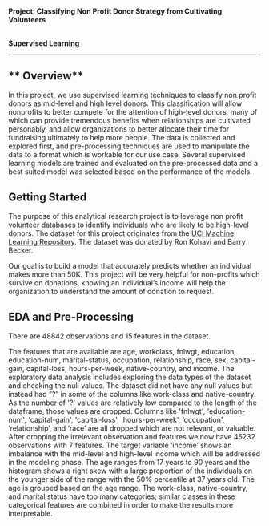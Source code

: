 <!-- Output copied to clipboard! -->

<!-----

Yay, no errors, warnings, or alerts!

Conversion time: 0.343 seconds.


Using this Markdown file:

1. Paste this output into your source file.
2. See the notes and action items below regarding this conversion run.
3. Check the rendered output (headings, lists, code blocks, tables) for proper
   formatting and use a linkchecker before you publish this page.

Conversion notes:

* Docs to Markdown version 1.0β34
* Sun Mar 26 2023 21:29:51 GMT-0700 (PDT)
* Source doc: ReadMe GitHub
----->



# 
**Project: Classifying Non Profit Donor Strategy from Cultivating Volunteers**


## 
**Supervised Learning**


---


## **   Overview**

In this project, we use supervised learning techniques to classify non profit donors as mid-level and high level donors. This classification will allow nonprofits to better compete for the attention of high-level donors, many of which can provide tremendous benefits when relationships are cultivated personably, and allow organizations to better allocate their time for fundraising ultimately to help more people. The data is collected and explored first, and pre-processing techniques are used to manipulate the data to a format which is workable for our use case. Several supervised learning models are trained and evaluated on the pre-processed data and a best suited model was selected based on the performance of the models.


## **Getting Started**

The purpose of this analytical research project is to leverage non profit volunteer databases to identify individuals who are likely to be high-level donors. The dataset for this project originates from the [UCI Machine Learning Repository](https://archive.ics.uci.edu/ml/datasets/Census+Income). The dataset was donated by Ron Kohavi and Barry Becker.

Our goal is to build a model that accurately predicts whether an individual makes more than 50K. This project will be very helpful for non-profits which survive on donations, knowing an individual’s income will help the organization to understand the amount of donation to request.


## **EDA and Pre-Processing**

There are 48842 observations and 15 features in the dataset. 

The features that are available are age, workclass, fnlwgt, education, education-num, marital-status, occupation, relationship, race, sex, capital-gain, capital-loss, hours-per-week, native-country, and income. The exploratory data analysis includes exploring the data types of the dataset and checking the null values. The dataset did not have any null values but instead had ”?” in some of the columns like work-class and native-country. As the number of '?' values are relatively low compared to the length of the dataframe, those values are dropped. Columns like 'fnlwgt', 'education-num', 'capital-gain', 'capital-loss', 'hours-per-week', ‘occupation', ’relationship’, and ‘race’ are all dropped which are not relevant, or valuable.  After dropping the irrelevant observation and features we now have 45232 observations with 7 features. The target variable ‘income’ shows an imbalance with the mid-level and high-level income which will be addressed in the modeling phase. The age ranges from 17 years to 90 years and the histogram shows a right skew with a large proportion of the individuals on the younger side of the range with the 50% percentile at 37 years old. The age is grouped based on the age range. The work-class, native-country, and marital status have too many categories; similar classes in these categorical features are combined in order to make the results more interpretable. 

